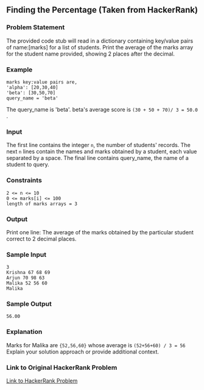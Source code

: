 ## Finding the Percentage (Taken from HackerRank)

### Problem Statement

The provided code stub will read in a dictionary containing key/value pairs of name:[marks] for a list of students. Print the average of the marks array for the student name provided, showing 2 places after the decimal.

### Example

```
marks key:value pairs are,
'alpha': [20,30,40]
'beta': [30,50,70]
query_name = 'beta'
```

The query_name is 'beta'. beta's average score is `(30 + 50 + 70)/ 3 = 50.0 `.

### Input

The first line contains the integer `n`, the number of students' records. The next `n` lines contain the names and marks obtained by a student, each value separated by a space. The final line contains query_name, the name of a student to query.

### Constraints

```
2 <= n <= 10
0 <= marks[i] <= 100
length of marks arrays = 3
```

### Output

Print one line: The average of the marks obtained by the particular student correct to 2 decimal places.

### Sample Input

```
3
Krishna 67 68 69
Arjun 70 98 63
Malika 52 56 60
Malika
```

### Sample Output

```
56.00
```

### Explanation

Marks for Malika are `{52,56,60}` whose average is `(52+56+60) / 3 = 56` Explain your solution approach or provide additional context.

### Link to Original HackerRank Problem

[Link to HackerRank Problem](https://www.hackerrank.com/problem)
